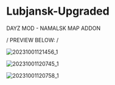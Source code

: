 # Lubjansk-Upgraded
DAYZ MOD - NAMALSK MAP ADDON


\/ PREVIEW BELOW: \/

![20231001121456_1](https://github.com/Jack-Modifications/Lubjansk-Upgraded/assets/102194777/589159df-173d-400b-b8f4-fd3021c277c5)

![20231001120745_1](https://github.com/Jack-Modifications/Lubjansk-Upgraded/assets/102194777/6692693f-c70f-4e32-97e8-627ad668969f)

![20231001120758_1](https://github.com/Jack-Modifications/Lubjansk-Upgraded/assets/102194777/416a591e-d3f8-44e6-aef4-ffd5280d676e)
